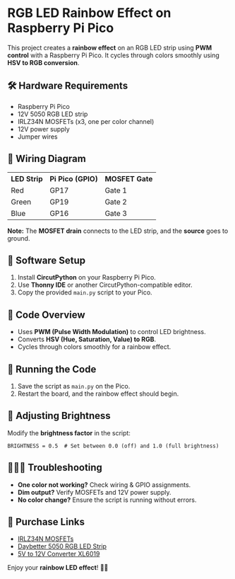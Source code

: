 <!DOCTYPE html>
<html lang="en">
<head>
    <meta charset="UTF-8">
    <meta name="viewport" content="width=device-width, initial-scale=1.0">
</head>
<body>
    <h1>RGB LED Rainbow Effect on Raspberry Pi Pico</h1>
    <p>This project creates a <strong>rainbow effect</strong> on an RGB LED strip using <strong>PWM control</strong> with a Raspberry Pi Pico. It cycles through colors smoothly using <strong>HSV to RGB conversion</strong>.</p>
    <h2>🛠 Hardware Requirements</h2>
    <ul>
        <li>Raspberry Pi Pico</li>
        <li>12V 5050 RGB LED strip</li>
        <li>IRLZ34N MOSFETs (x3, one per color channel)</li>
        <li>12V power supply</li>
        <li>Jumper wires</li>
    </ul>  
    <h2>📌 Wiring Diagram</h2>
    <table>
        <tr><th>LED Strip</th><th>Pi Pico (GPIO)</th><th>MOSFET Gate</th></tr>
        <tr><td>Red</td><td>GP17</td><td>Gate 1</td></tr>
        <tr><td>Green</td><td>GP19</td><td>Gate 2</td></tr>
        <tr><td>Blue</td><td>GP16</td><td>Gate 3</td></tr>
    </table>
    <p><strong>Note:</strong> The <strong>MOSFET drain</strong> connects to the LED strip, and the <strong>source</strong> goes to ground.</p>
    <h2>💾 Software Setup</h2>
    <ol>
        <li>Install <strong>CircutPython</strong> on your Raspberry Pi Pico.</li>
        <li>Use <strong>Thonny IDE</strong> or another CircutPython-compatible editor.</li>
        <li>Copy the provided <code>main.py</code> script to your Pico.</li>
    </ol>
    <h2>📝 Code Overview</h2>
    <ul>
        <li>Uses <strong>PWM (Pulse Width Modulation)</strong> to control LED brightness.</li>
        <li>Converts <strong>HSV (Hue, Saturation, Value) to RGB</strong>.</li>
        <li>Cycles through colors smoothly for a rainbow effect.</li>
    </ul>
    <h2>🚀 Running the Code</h2>
    <ol>
        <li>Save the script as <code>main.py</code> on the Pico.</li>
        <li>Restart the board, and the rainbow effect should begin.</li>
    </ol>
    <h2>🎨 Adjusting Brightness</h2>
    <p>Modify the <strong>brightness factor</strong> in the script:</p>
    <pre><code>BRIGHTNESS = 0.5  # Set between 0.0 (off) and 1.0 (full brightness)</code></pre>
    <h2>🧙🏼‍♂️ Troubleshooting</h2>
    <ul>
        <li><strong>One color not working?</strong> Check wiring & GPIO assignments.</li>
        <li><strong>Dim output?</strong> Verify MOSFETs and 12V power supply.</li>
        <li><strong>No color change?</strong> Ensure the script is running without errors.</li>
    </ul>
    <h2>📝 Purchase Links</h2>
    <ul>
        <li><a href="https://amzn.to/3IMwLLY" target="_blank">IRLZ34N MOSFETs</a></li>
        <li><a href="https://www.amazon.com/Daybetter-Lights-Control-Bedroom-Changing/dp/B08JSFH1G6/ref=sr_1_4" target="_blank">Daybetter 5050 RGB LED Strip</a></li>
        <li><a href="https://www.amazon.com/Aceirmc-Current-Converter-Adjustable-Regulator/dp/B082XQC2DS/ref=sr_1_3" target="_blank">5V to 12V Converter XL6019</a></li>
    </ul>
    <p>Enjoy your <strong>rainbow LED effect</strong>! 🌈✨</p>
</body>
</html>
